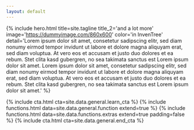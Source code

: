 ```yaml
---
layout: default
---
```


{% include hero.html title=site.tagline title_2='and a lot more' image='https://dummyimage.com/860x600' color='in InvenTree' detail='Lorem ipsum dolor sit amet, consetetur sadipscing elitr, sed diam nonumy eirmod tempor invidunt ut labore et dolore magna aliquyam erat, sed diam voluptua. At vero eos et accusam et justo duo dolores et ea rebum. Stet clita kasd gubergren, no sea takimata sanctus est Lorem ipsum dolor sit amet. Lorem ipsum dolor sit amet, consetetur sadipscing elitr, sed diam nonumy eirmod tempor invidunt ut labore et dolore magna aliquyam erat, sed diam voluptua. At vero eos et accusam et justo duo dolores et ea rebum. Stet clita kasd gubergren, no sea takimata sanctus est Lorem ipsum dolor sit amet.' %}

{% include cta.html cta=site.data.general.learn_cta %}
{% include functions.html data=site.data.general.function extend=true %}
{% include functions.html data=site.data.functions.extras extend=true padding=false %}
{% include cta.html cta=site.data.general.end_cta %}
